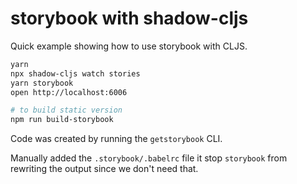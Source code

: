 # storybook with shadow-cljs

Quick example showing how to use storybook with CLJS.


```bash
yarn
npx shadow-cljs watch stories
yarn storybook
open http://localhost:6006

# to build static version
npm run build-storybook
```

Code was created by running the `getstorybook` CLI.

Manually added the `.storybook/.babelrc` file it stop `storybook` from rewriting the output since we don't need that.